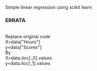 Simple linear regression using scikit learn
<h3>ERRATA </H3><br/>
Replace original code <br/>
X=data["Hours"]  <br/>
y=data["Scores"]  <br/>
By <br/>
X=data.iloc[:,0].values <br/>
y=data.iloc[:,1].values <br/>

